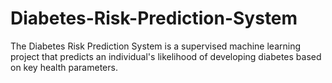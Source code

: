 # Diabetes-Risk-Prediction-System
The Diabetes Risk Prediction System is a supervised machine learning project that predicts an individual's likelihood of developing diabetes based on key health parameters. 
